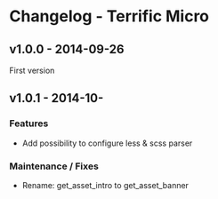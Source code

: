 # Changelog - Terrific Micro

## v1.0.0 - 2014-09-26

First version

## v1.0.1 - 2014-10-

### Features

* Add possibility to configure less & scss parser

### Maintenance / Fixes

* Rename: get_asset_intro to get_asset_banner

